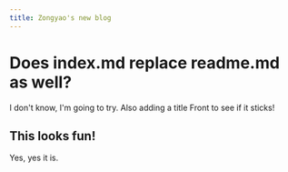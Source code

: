 ```yaml
---
title: Zongyao's new blog
---
```


# Does index.md replace readme.md as well?
I don't know, I'm going to try.
Also adding a title Front to see if it sticks!

## This looks fun!
Yes, yes it is.
